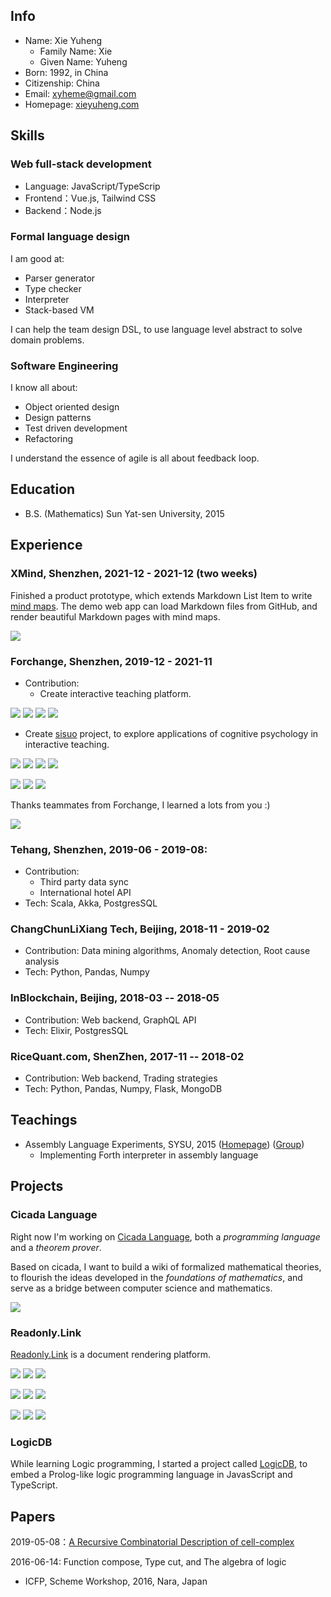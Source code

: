 ## Info

- Name: Xie Yuheng
  - Family Name: Xie
  - Given Name: Yuheng
- Born: 1992, in China
- Citizenship: China
- Email: [xyheme@gmail.com](mailto:xyheme@gmail.com)
- Homepage: [xieyuheng.com](https://xieyuheng.com)

## Skills

### Web full-stack development

- Language: JavaScript/TypeScrip
- Frontend：Vue.js, Tailwind CSS
- Backend：Node.js

### Formal language design

I am good at:

- Parser generator
- Type checker
- Interpreter
- Stack-based VM

I can help the team design DSL, to use language level abstract to solve domain problems.

### Software Engineering

I know all about:

- Object oriented design
- Design patterns
- Test driven development
- Refactoring

I understand the essence of agile is all about feedback loop.

## Education

- B.S. (Mathematics) Sun Yat-sen University, 2015

## Experience

### XMind, Shenzhen, 2021-12 - 2021-12 (two weeks)

Finished a product prototype, which extends Markdown List Item to write [mind maps](https://en.wikipedia.org/wiki/Mind_map).
The demo web app can load Markdown files from GitHub,
and render beautiful Markdown pages with mind maps.

![](https://image-link.fidb.app/xmind-list-item/1.png)

### Forchange, Shenzhen, 2019-12 - 2021-11

- Contribution:
  - Create interactive teaching platform.

![](https://image-link.fidb.app/clepub/1.jpg)
![](https://image-link.fidb.app/clepub/2.jpg)
![](https://image-link.fidb.app/clepub/3.jpg)
![](https://image-link.fidb.app/clepub/4.jpg)

  - Create [sisuo](https://sisuo.app) project, to explore applications of cognitive psychology in interactive teaching.

![](https://image-link.fidb.app/sisuo/mobile/1.jpg)
![](https://image-link.fidb.app/sisuo/mobile/2.jpg)
![](https://image-link.fidb.app/sisuo/mobile/3.jpg)
![](https://image-link.fidb.app/sisuo/mobile/4.jpg)

![](https://image-link.fidb.app/sisuo/desktop/1-1.png)
![](https://image-link.fidb.app/sisuo/desktop/1-2.png)
![](https://image-link.fidb.app/sisuo/desktop/1-3.png)

Thanks teammates from Forchange, I learned a lots from you :)

![](https://image-link.fidb.app/forchange/xieyuheng-1.jpg)

### Tehang, Shenzhen, 2019-06 - 2019-08:

- Contribution:
  - Third party data sync
  - International hotel API
- Tech: Scala, Akka, PostgresSQL

### ChangChunLiXiang Tech, Beijing, 2018-11 - 2019-02

- Contribution: Data mining algorithms, Anomaly detection, Root cause analysis
- Tech: Python, Pandas, Numpy

### InBlockchain, Beijing, 2018-03 -- 2018-05

- Contribution: Web backend, GraphQL API
- Tech: Elixir, PostgresSQL

### RiceQuant.com, ShenZhen, 2017-11 -- 2018-02

- Contribution: Web backend, Trading strategies
- Tech: Python, Pandas, Numpy, Flask, MongoDB

## Teachings

- Assembly Language Experiments, SYSU, 2015
  ([Homepage](http://the-little-language-designer.github.io/cicada-nymph/course/contents.html))
  ([Group](https://github.com/the-little-language-designer))
  - Implementing Forth interpreter in assembly language

## Projects

### Cicada Language

Right now I'm working on [Cicada Language](https://cicada-lang.org),
both a *programming language* and a *theorem prover*.

Based on cicada, I want to build a wiki of formalized
mathematical theories, to flourish the ideas developed in the
*foundations of mathematics*, and serve as a bridge between computer
science and mathematics.

![](https://image-link.fidb.app/cicada-lang/homepage-1.png)

### Readonly.Link

[Readonly.Link](https://readonly.link)
is a document rendering platform.

![](https://image-link.fidb.app/readonlylink/mobile/en-1.jpg)
![](https://image-link.fidb.app/readonlylink/mobile/zh-1.jpg)
![](https://image-link.fidb.app/readonlylink/mobile/zh-2.jpg)

![](https://image-link.fidb.app/readonlylink/desktop/book-3-1.png)
![](https://image-link.fidb.app/readonlylink/desktop/book-3-2.png)
![](https://image-link.fidb.app/readonlylink/desktop/book-3-3.png)

![](https://image-link.fidb.app/readonlylink/desktop/manual-1-1.png)
![](https://image-link.fidb.app/readonlylink/desktop/manual-1-2.png)
![](https://image-link.fidb.app/readonlylink/desktop/manual-1-3.png)

### LogicDB

While learning Logic programming, I started a project called
[LogicDB](https://github.com/xieyuheng/logic-db), to embed a
Prolog-like logic programming language in JavasScript and TypeScript.

## Papers

2019-05-08：[A Recursive Combinatorial Description of cell-complex](https://readonly.link/articles/https://inner.xieyuheng.com/papers/publish/a-recursive-combinatorial-description-of-cell-complex.md)

2016-06-14: Function compose, Type cut, and The algebra of logic

- ICFP, Scheme Workshop, 2016, Nara, Japan
